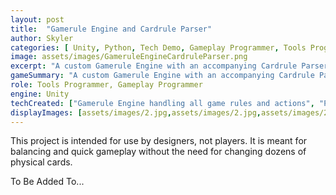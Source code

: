 ```yaml
---
layout: post
title:  "Gamerule Engine and Cardrule Parser"
author: Skyler
categories: [ Unity, Python, Tech Demo, Gameplay Programmer, Tools Programmer ]
image: assets/images/GameruleEngineCardruleParser.png
excerpt: "A custom Gamerule Engine with an accompanying Cardrule Parser that, using Python, takes english text and converts it to functionality within the Gamerule Engine."
gameSummary: "A custom Gamerule Engine with an accompanying Cardrule Parser that, using Python, takes english text and converts it to functionality within the Gamerule Engine."
role: Tools Programmer, Gameplay Programmer
engine: Unity
techCreated: ["Gamerule Engine handling all game rules and actions", "Playable cards made with Scriptable Objects", "Python language interpretter for parsing english card text into scriptable objects", "Support for keywords and full sentences based on known actions and defined game zones"]
displayImages: [assets/images/2.jpg,assets/images/2.jpg,assets/images/2.jpg,assets/images/2.jpg]
---
```

<p>This project is intended for use by designers, not players. It is meant for balancing and quick gameplay without the need for changing dozens of physical cards.</p>
<p>To Be Added To...</p>